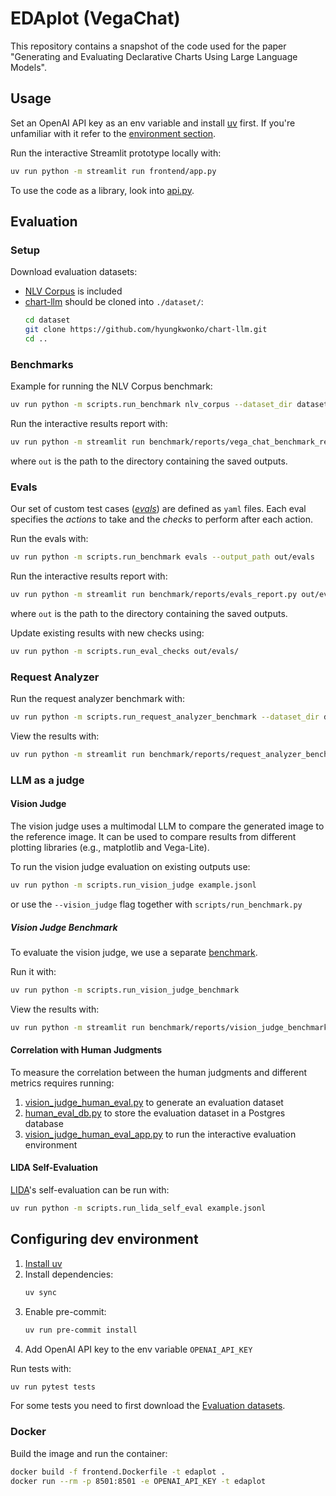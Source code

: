 # EDAplot (VegaChat)

This repository contains a snapshot of the code used for the paper "Generating and Evaluating Declarative Charts Using Large Language Models".

## Usage

Set an OpenAI API key as an env variable and install [uv](https://docs.astral.sh/uv/) first. If you're unfamiliar with it refer to the [environment section](#configuring-dev-environment).

Run the interactive Streamlit prototype locally with:
```bash
uv run python -m streamlit run frontend/app.py
```

To use the code as a library, look into [api.py](./edaplot/api.py).

## Evaluation

### Setup

Download evaluation datasets:
- [NLV Corpus](dataset/nlv_corpus/README.md) is included
- [chart-llm](https://github.com/hyungkwonko/chart-llm) should be cloned into `./dataset/`:
    ```bash
    cd dataset
    git clone https://github.com/hyungkwonko/chart-llm.git
    cd ..
    ```

### Benchmarks

Example for running the NLV Corpus benchmark:
```bash
uv run python -m scripts.run_benchmark nlv_corpus --dataset_dir dataset/nlv_corpus --output_path out/benchmarks
```

Run the interactive results report with:
```bash
uv run python -m streamlit run benchmark/reports/vega_chat_benchmark_report.py out/benchmarks
```
where `out` is the path to the directory containing the saved outputs.

### Evals

Our set of custom test cases ([_evals_](tests/resources/evals)) are defined as `yaml` files.
Each eval specifies the _actions_ to take and the _checks_ to perform after each action.

Run the evals with:
```bash
uv run python -m scripts.run_benchmark evals --output_path out/evals
```

Run the interactive results report with:
```bash
uv run python -m streamlit run benchmark/reports/evals_report.py out/evals
```
where `out` is the path to the directory containing the saved outputs.

Update existing results with new checks using:
```bash
uv run python -m scripts.run_eval_checks out/evals/
```

### Request Analyzer

Run the request analyzer benchmark with:
```bash
uv run python -m scripts.run_request_analyzer_benchmark --dataset_dir dataset/chart-llm --take_n 180 --output_path out/request_analyzer_benchmark/ chart_llm_gold
```

View the results with:
```bash
uv run python -m streamlit run benchmark/reports/request_analyzer_benchmark_report.py out/request_analyzer_benchmark/
```


### LLM as a judge

#### Vision Judge

The vision judge uses a multimodal LLM to compare the generated image to the reference image.
It can be used to compare results from different plotting libraries (e.g., matplotlib and Vega-Lite).

To run the vision judge evaluation on existing outputs use:
```bash
uv run python -m scripts.run_vision_judge example.jsonl
```
or use the `--vision_judge` flag together with `scripts/run_benchmark.py`

##### Vision Judge Benchmark
To evaluate the vision judge, we use a separate [benchmark](tests/resources/vision_judge_benchmark).

Run it with:
```bash
uv run python -m scripts.run_vision_judge_benchmark
```

View the results with:
```bash
uv run python -m streamlit run benchmark/reports/vision_judge_benchmark_report.py out/vision_judge_benchmark/
```

#### Correlation with Human Judgments

To measure the correlation between the human judgments and different metrics requires running:
1. [vision_judge_human_eval.py](./benchmark/vision_judge_human_eval.py) to generate an evaluation dataset
2. [human_eval_db.py](./benchmark/human_eval_db.py) to store the evaluation dataset in a Postgres database
3. [vision_judge_human_eval_app.py](./benchmark/reports/vision_judge_human_eval_app.py) to run the interactive evaluation environment


#### LIDA Self-Evaluation

[LIDA](https://github.com/microsoft/lida)'s self-evaluation can be run with:
```bash
uv run python -m scripts.run_lida_self_eval example.jsonl
```

## Configuring dev environment

1. [Install uv](https://docs.astral.sh/uv/)
2. Install dependencies:
    ```bash
    uv sync
    ```
3. Enable pre-commit:
    ```bash
    uv run pre-commit install
    ```
4. Add OpenAI API key to the env variable `OPENAI_API_KEY`

Run tests with:
```bash
uv run pytest tests
```
For some tests you need to first download the [Evaluation datasets](#evaluation).


### Docker

Build the image and run the container:
```bash
docker build -f frontend.Dockerfile -t edaplot .
docker run --rm -p 8501:8501 -e OPENAI_API_KEY -t edaplot
```
